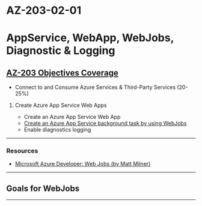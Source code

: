 # AZ-203-02-01

# AppService, WebApp, WebJobs, Diagnostic & Logging

## [AZ-203 Objectives Coverage](https://www.microsoft.com/en-us/learning/exam-az-203.aspx)

- Connect to and Consume Azure Services & Third-Party Services (20-25%)

1. Create Azure App Service Web Apps

    - Create an Azure App Service Web App
    - [Create an Azure App Service background task by using WebJobs](https://app.pluralsight.com/library/courses/microsoft-azure-web-jobs/table-of-contents)  
    - Enable diagnostics logging  

---

### Resources

- [Microsoft Azure Developer: Web Jobs (by Matt Milner)](https://app.pluralsight.com/library/courses/microsoft-azure-web-jobs/table-of-contents)  

---

## Goals for WebJobs

---